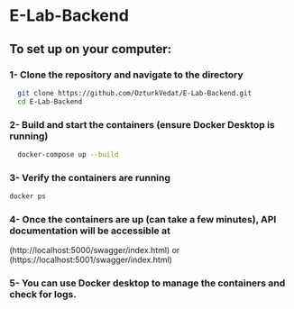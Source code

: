 # E-Lab-Backend

## To set up on your computer:

### 1- Clone the repository and navigate to the directory
```bash
  git clone https://github.com/OzturkVedat/E-Lab-Backend.git
  cd E-Lab-Backend
```

### 2- Build and start the containers (ensure Docker Desktop is running)
```bash
  docker-compose up --build
```

### 3- Verify the containers are running
```bash
docker ps
```

### 4- Once the containers are up (can take a few minutes), API documentation will be accessible at
(http://localhost:5000/swagger/index.html) or (https://localhost:5001/swagger/index.html)

### 5- You can use Docker desktop to manage the containers and check for logs.
